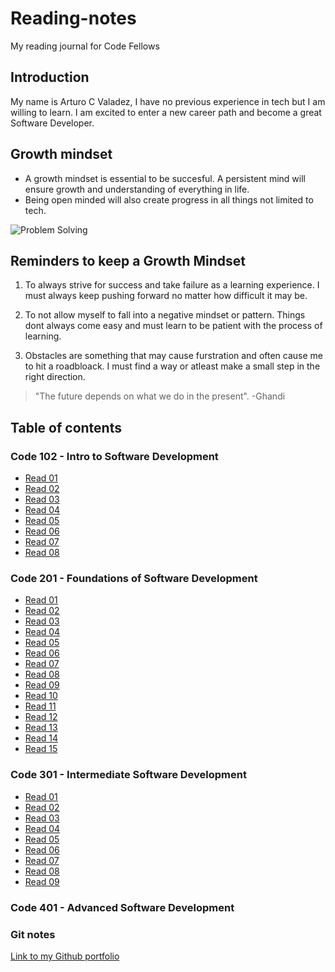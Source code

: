 # Reading-notes

My reading journal for Code Fellows

## Introduction

My name is Arturo C Valadez, I have no previous experience in tech but I am willing to learn. I am excited to enter a new career path and become a great Software Developer.

## Growth mindset

- A growth mindset is essential to be succesful. A persistent mind will ensure growth and understanding of everything in life.
- Being open minded will also create progress in all things not limited to tech.

![Problem Solving](https://images.unsplash.com/photo-1612933510543-5b442296703b?ixlib=rb-4.0.3&ixid=MnwxMjA3fDB8MHxwaG90by1wYWdlfHx8fGVufDB8fHx8&auto=format&fit=crop&w=764&q=80)

## Reminders to keep a Growth Mindset

1. To always strive for success and take failure as a learning experience. I must always keep pushing forward no matter how difficult it may be.

2. To not allow myself to fall into a negative mindset or pattern. Things dont always come easy and must learn to be patient with the process of learning.

3. Obstacles are something that may cause furstration and often cause me to hit a roadbloack. I must find a way or atleast make a small step in the right direction.

> "The future depends on what we do in the present".
> -Ghandi

## Table of contents

### Code 102 - Intro to Software Development

- [Read 01](102/Class1notes.md)
- [Read 02](102/Class2notes.md)
- [Read 03](102/Class3notes.md)
- [Read 04](102/Class4notes.md)
- [Read 05](102/Class5notes.md)
- [Read 06](102/Class6notes.md)
- [Read 07](102/Class7notes.md)
- [Read 08](102/Class8notes.md)

### Code 201 - Foundations of Software Development

- [Read 01](201/class01.md)
- [Read 02](201/class-02.md)
- [Read 03](201/class-03.md)
- [Read 04](201/class-04.md)
- [Read 05](201/class-05.md)
- [Read 06](201/class-06.md)
- [Read 07](201/class-07.md)
- [Read 08](201/class-08.md)
- [Read 09](201/class-09.md)
- [Read 10](201/class-10.md)
- [Read 11](201/class-11.md)
- [Read 12](201/class-12.md)
- [Read 13](201/class-13.md)
- [Read 14](201/class-14.md)
- [Read 15](201/class-15.md)

### Code 301 - Intermediate Software Development

- [Read 01](301/class-01.md)
- [Read 02](301/class-02.md)
- [Read 03](301/class-03.md)
- [Read 04](301/class-04.md)
- [Read 05](301/class-05.md)
- [Read 06](301/class-06.md)
- [Read 07](301/class-07.md)
- [Read 08](301/class-08.md)
- [Read 09](301/class-09.md)



### Code 401 - Advanced Software Development

### Git notes

[Link to my Github portfolio](https://github.com/arturovaladez1)
